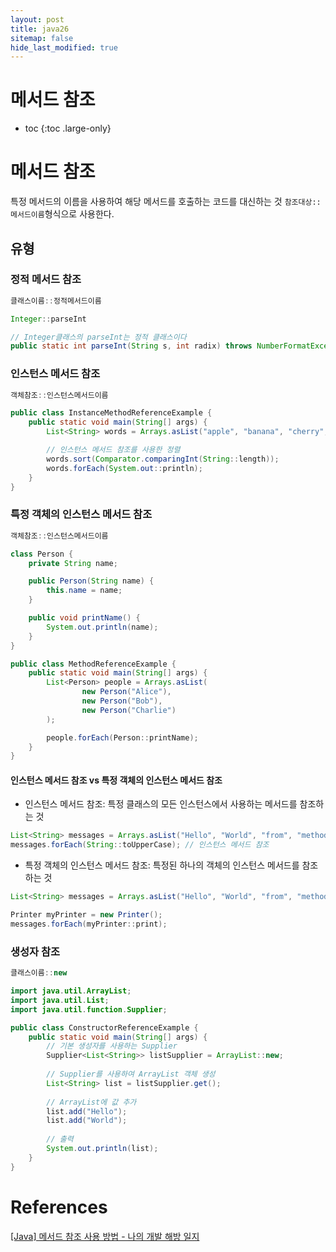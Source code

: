```yaml
---
layout: post
title: java26
sitemap: false
hide_last_modified: true
---
```

# 메서드 참조

* toc
{:toc .large-only}

# 메서드 참조

특정 메서드의 이름을 사용하여 해당 메서드를 호출하는 코드를 대신하는 것
`참조대상::메서드이름`형식으로 사용한다.

## 유형

### 정적 메서드 참조

```java
클래스이름::정적메서드이름
```

```java
Integer::parseInt

// Integer클래스의 parseInt는 정적 클래스이다
public static int parseInt(String s, int radix) throws NumberFormatException { ..
```

### 인스턴스 메서드 참조

```java
객체참조::인스턴스메서드이름
```

```java
public class InstanceMethodReferenceExample {
    public static void main(String[] args) {
        List<String> words = Arrays.asList("apple", "banana", "cherry", "date");

        // 인스턴스 메서드 참조를 사용한 정렬
        words.sort(Comparator.comparingInt(String::length));
        words.forEach(System.out::println);
    }
}
```

### 특정 객체의 인스턴스 메서드 참조

```java
객체참조::인스턴스메서드이름
```

```java
class Person {
    private String name;

    public Person(String name) {
        this.name = name;
    }

    public void printName() {
        System.out.println(name);
    }
}

public class MethodReferenceExample {
    public static void main(String[] args) {
        List<Person> people = Arrays.asList(
                new Person("Alice"),
                new Person("Bob"),
                new Person("Charlie")
        );

        people.forEach(Person::printName);
    }
}
```

#### 인스턴스 메서드 참조 vs 특정 객체의 인스턴스 메서드 참조

- 인스턴스 메서드 참조: 특정 클래스의 모든 인스턴스에서 사용하는 메서드를 참조하는 것

```java
List<String> messages = Arrays.asList("Hello", "World", "from", "method", "reference");
messages.forEach(String::toUpperCase); // 인스턴스 메서드 참조
```

- 특정 객체의 인스턴스 메서드 참조: 특정된 하나의 객체의 인스턴스 메서드를 참조하는 것

```java
List<String> messages = Arrays.asList("Hello", "World", "from", "method", "reference");

Printer myPrinter = new Printer();
messages.forEach(myPrinter::print);
```

### 생성자 참조

```java
클래스이름::new
```

```java
import java.util.ArrayList;
import java.util.List;
import java.util.function.Supplier;

public class ConstructorReferenceExample {
    public static void main(String[] args) {
        // 기본 생성자를 사용하는 Supplier
        Supplier<List<String>> listSupplier = ArrayList::new;
        
        // Supplier를 사용하여 ArrayList 객체 생성
        List<String> list = listSupplier.get();
        
        // ArrayList에 값 추가
        list.add("Hello");
        list.add("World");
        
        // 출력
        System.out.println(list);
    }
}
```

# References

[[Java] 메서드 참조 사용 방법 - 나의 개발 해방 일지](https://cocococo.tistory.com/entry/Java-%EB%A9%94%EC%84%9C%EB%93%9C-%EC%B0%B8%EC%A1%B0-%EC%82%AC%EC%9A%A9-%EB%B0%A9%EB%B2%95)
